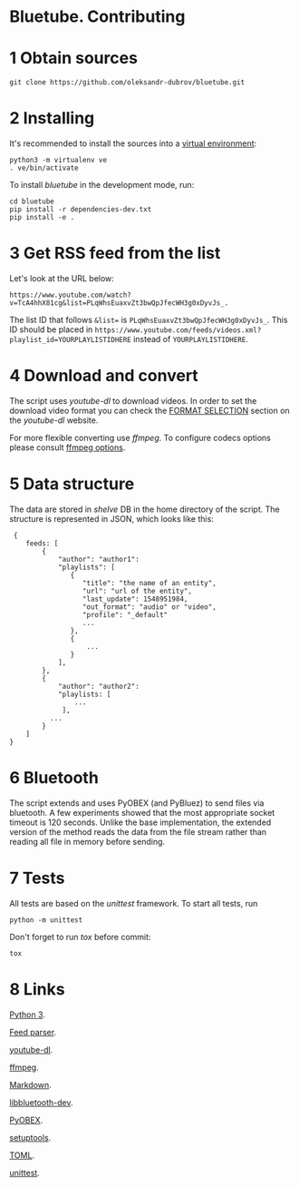 # Bluetube. Contributing

# 1 Obtain sources

    git clone https://github.com/oleksandr-dubrov/bluetube.git

# 2 Installing
It's recommended to install the sources into a [virtual environment](https://docs.python.org/3/tutorial/venv.html):

    python3 -m virtualenv ve
    . ve/bin/activate

To install *bluetube* in the development mode, run:

    cd bluetube
    pip install -r dependencies-dev.txt
    pip install -e .

# 3 Get RSS feed from the list
Let's look at the URL below:

`https://www.youtube.com/watch?v=TcA4hhX81cg&list=PLqWhsEuaxvZt3bwQpJfecWH3g0xDyvJs_.`

The list ID that follows `&list=` is `PLqWhsEuaxvZt3bwQpJfecWH3g0xDyvJs_`.
This ID should be placed in `https://www.youtube.com/feeds/videos.xml?playlist_id=YOURPLAYLISTIDHERE` instead of `YOURPLAYLISTIDHERE`.

# 4 Download and convert
The script uses *youtube-dl* to download videos.
In order to set the download video format you can check the [FORMAT SELECTION](https://github.com/ytdl-org/youtube-dl/blob/master/README.md#format-selection) section on the *youtube-dl* website.

For more flexible converting use *ffmpeg*. To configure codecs options please consult [ffmpeg options](https://ffmpeg.org/ffmpeg.html#Options).


# 5 Data structure
The data are stored in *shelve* DB in the home directory of the script.
The structure is represented in JSON, which looks like this:

     {
        feeds: [
            {
                "author": "author1":
                "playlists": [
                   {
                      "title": "the name of an entity",
                      "url": "url of the entity",
                      "last_update": 1548951984,
                      "out_format": "audio" or "video",
                      "profile": "_default"
                      ...
                   },
                   {
                       ...
                   }
                ],
            },
            {
                "author": "author2":
                "playlists: [
                    ...
                 ],
              ...
            }
        ]
    }


# 6 Bluetooth
The script extends and uses PyOBEX (and PyBluez) to send files via bluetooth.
A few experiments showed that the most appropriate socket timeout is 120 seconds.
Unlike the base implementation, the extended version of the method reads the data from the file stream rather than reading all file in memory before sending.

# 7 Tests
All tests are based on the *unittest* framework. To start all tests, run

    python -m unittest

Don't forget to run *tox* before commit:

    tox

# 8 Links
[Python 3](https://www.python.org).

[Feed parser](https://pythonhosted.org/feedparser/introduction.html).

[youtube-dl](https://rg3.github.io/youtube-dl/).

[ffmpeg](https://ffmpeg.org/).

[Markdown](https://daringfireball.net/projects/markdown/).

[libbluetooth-dev](https://packages.debian.org/sid/libbluetooth-dev).

[PyOBEX](https://pypi.org/project/PyOBEX/).

[setuptools](https://setuptools.readthedocs.io/en/latest/).

[TOML](https://pypi.org/project/toml/).

[unittest](https://docs.python.org/3/library/unittest.html).
